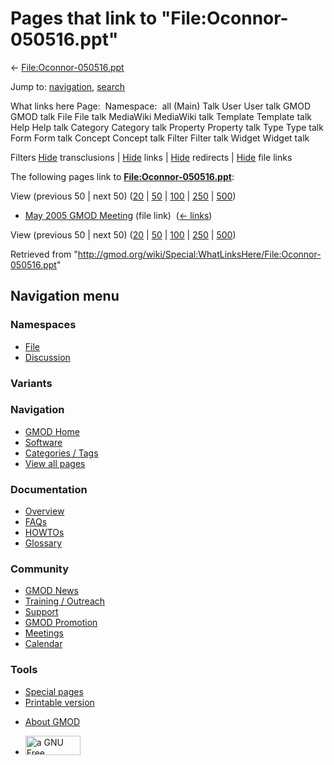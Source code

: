 <div id="mw-page-base" class="noprint">

</div>

<div id="mw-head-base" class="noprint">

</div>

<div id="content" class="mw-body" role="main">

<span id="top"></span>

<div id="mw-js-message" style="display:none;">

</div>



# <span dir="auto">Pages that link to "File:Oconnor-050516.ppt"</span>

<div id="bodyContent">

<div id="contentSub">

←
[File:Oconnor-050516.ppt](/wiki/File:Oconnor-050516.ppt "File:Oconnor-050516.ppt")

</div>

<div id="jump-to-nav" class="mw-jump">

Jump to: [navigation](#mw-navigation), [search](#p-search)

</div>

<div id="mw-content-text">

What links here Page:  Namespace:  all (Main) Talk User User talk GMOD
GMOD talk File File talk MediaWiki MediaWiki talk Template Template talk
Help Help talk Category Category talk Property Property talk Type Type
talk Form Form talk Concept Concept talk Filter Filter talk Widget
Widget talk

Filters
[Hide](/mediawiki/index.php?title=Special:WhatLinksHere/File:Oconnor-050516.ppt&hidetrans=1 "Special:WhatLinksHere/File:Oconnor-050516.ppt")
transclusions \|
[Hide](/mediawiki/index.php?title=Special:WhatLinksHere/File:Oconnor-050516.ppt&hidelinks=1 "Special:WhatLinksHere/File:Oconnor-050516.ppt")
links \|
[Hide](/mediawiki/index.php?title=Special:WhatLinksHere/File:Oconnor-050516.ppt&hideredirs=1 "Special:WhatLinksHere/File:Oconnor-050516.ppt")
redirects \|
[Hide](/mediawiki/index.php?title=Special:WhatLinksHere/File:Oconnor-050516.ppt&hideimages=1 "Special:WhatLinksHere/File:Oconnor-050516.ppt")
file links

The following pages link to
**[File:Oconnor-050516.ppt](/wiki/File:Oconnor-050516.ppt "File:Oconnor-050516.ppt")**:

View (previous 50 \| next 50)
([20](/mediawiki/index.php?title=Special:WhatLinksHere/File:Oconnor-050516.ppt&limit=20 "Special:WhatLinksHere/File:Oconnor-050516.ppt")
\|
[50](/mediawiki/index.php?title=Special:WhatLinksHere/File:Oconnor-050516.ppt&limit=50 "Special:WhatLinksHere/File:Oconnor-050516.ppt")
\|
[100](/mediawiki/index.php?title=Special:WhatLinksHere/File:Oconnor-050516.ppt&limit=100 "Special:WhatLinksHere/File:Oconnor-050516.ppt")
\|
[250](/mediawiki/index.php?title=Special:WhatLinksHere/File:Oconnor-050516.ppt&limit=250 "Special:WhatLinksHere/File:Oconnor-050516.ppt")
\|
[500](/mediawiki/index.php?title=Special:WhatLinksHere/File:Oconnor-050516.ppt&limit=500 "Special:WhatLinksHere/File:Oconnor-050516.ppt"))

- [May 2005 GMOD
  Meeting](/wiki/May_2005_GMOD_Meeting "May 2005 GMOD Meeting") (file
  link) ‎ <span class="mw-whatlinkshere-tools">([←
  links](/mediawiki/index.php?title=Special:WhatLinksHere&target=May+2005+GMOD+Meeting "Special:WhatLinksHere"))</span>

View (previous 50 \| next 50)
([20](/mediawiki/index.php?title=Special:WhatLinksHere/File:Oconnor-050516.ppt&limit=20 "Special:WhatLinksHere/File:Oconnor-050516.ppt")
\|
[50](/mediawiki/index.php?title=Special:WhatLinksHere/File:Oconnor-050516.ppt&limit=50 "Special:WhatLinksHere/File:Oconnor-050516.ppt")
\|
[100](/mediawiki/index.php?title=Special:WhatLinksHere/File:Oconnor-050516.ppt&limit=100 "Special:WhatLinksHere/File:Oconnor-050516.ppt")
\|
[250](/mediawiki/index.php?title=Special:WhatLinksHere/File:Oconnor-050516.ppt&limit=250 "Special:WhatLinksHere/File:Oconnor-050516.ppt")
\|
[500](/mediawiki/index.php?title=Special:WhatLinksHere/File:Oconnor-050516.ppt&limit=500 "Special:WhatLinksHere/File:Oconnor-050516.ppt"))

</div>

<div class="printfooter">

Retrieved from
"<http://gmod.org/wiki/Special:WhatLinksHere/File:Oconnor-050516.ppt>"

</div>

<div id="catlinks" class="catlinks catlinks-allhidden">

</div>

<div class="visualClear">

</div>

</div>

</div>

<div id="mw-navigation">

## Navigation menu

<div id="mw-head">



<div id="left-navigation">

<div id="p-namespaces" class="vectorTabs" role="navigation"
aria-labelledby="p-namespaces-label">

### Namespaces

- <span id="ca-nstab-image"><a href="/wiki/File:Oconnor-050516.ppt" accesskey="c"
  title="View the file page [c]">File</a></span>
- <span id="ca-talk"><a
  href="/mediawiki/index.php?title=File_talk:Oconnor-050516.ppt&amp;action=edit&amp;redlink=1"
  accesskey="t"
  title="Discussion about the content page [t]">Discussion</a></span>

</div>

<div id="p-variants" class="vectorMenu emptyPortlet" role="navigation"
aria-labelledby="p-variants-label">

### 

### Variants[](#)

<div class="menu">

</div>

</div>

</div>

<div id="right-navigation">





</div>



</div>

</div>

</div>

<div id="mw-panel">

<div id="p-logo" role="banner">

<a href="/wiki/Main_Page"
style="background-image: url(http://gmod.org/images/GMOD-cogs.png);"
title="Visit the main page"></a>

</div>

<div id="p-Navigation" class="portal" role="navigation"
aria-labelledby="p-Navigation-label">

### Navigation

<div class="body">

- <span id="n-GMOD-Home">[GMOD Home](/wiki/Main_Page)</span>
- <span id="n-Software">[Software](/wiki/GMOD_Components)</span>
- <span id="n-Categories-.2F-Tags">[Categories /
  Tags](/wiki/Categories)</span>
- <span id="n-View-all-pages">[View all
  pages](/wiki/Special:AllPages)</span>

</div>

</div>

<div id="p-Documentation" class="portal" role="navigation"
aria-labelledby="p-Documentation-label">

### Documentation

<div class="body">

- <span id="n-Overview">[Overview](/wiki/Overview)</span>
- <span id="n-FAQs">[FAQs](/wiki/Category:FAQ)</span>
- <span id="n-HOWTOs">[HOWTOs](/wiki/Category:HOWTO)</span>
- <span id="n-Glossary">[Glossary](/wiki/Glossary)</span>

</div>

</div>

<div id="p-Community" class="portal" role="navigation"
aria-labelledby="p-Community-label">

### Community

<div class="body">

- <span id="n-GMOD-News">[GMOD News](/wiki/GMOD_News)</span>
- <span id="n-Training-.2F-Outreach">[Training /
  Outreach](/wiki/Training_and_Outreach)</span>
- <span id="n-Support">[Support](/wiki/Support)</span>
- <span id="n-GMOD-Promotion">[GMOD
  Promotion](/wiki/GMOD_Promotion)</span>
- <span id="n-Meetings">[Meetings](/wiki/Meetings)</span>
- <span id="n-Calendar">[Calendar](/wiki/Calendar)</span>

</div>

</div>

<div id="p-tb" class="portal" role="navigation"
aria-labelledby="p-tb-label">

### Tools

<div class="body">

- <span id="t-specialpages"><a href="/wiki/Special:SpecialPages" accesskey="q"
  title="A list of all special pages [q]">Special pages</a></span>
- <span id="t-print"><a
  href="/mediawiki/index.php?title=Special:WhatLinksHere/File:Oconnor-050516.ppt&amp;printable=yes"
  rel="alternate" accesskey="p"
  title="Printable version of this page [p]">Printable version</a></span>

</div>

</div>

</div>

</div>

<div id="footer" role="contentinfo">

- <span id="footer-places-about">[About
  GMOD](/wiki/GMOD:About "GMOD:About")</span>

<!-- -->

- <span id="footer-copyrightico">[<img src="http://www.gnu.org/graphics/gfdl-logo-small.png" width="88"
  height="31" alt="a GNU Free Documentation License" />](http://www.gnu.org/licenses/fdl-1.3.html)</span>




</div>
